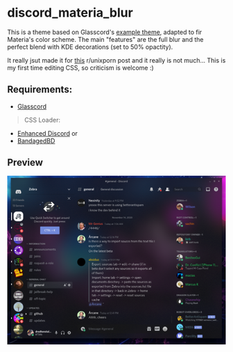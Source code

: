 # discord_materia_blur
This is a theme based on Glasscord's [example theme](https://github.com/AryToNeX/Glasscord/tree/master/extras/discord_example_theme), adapted to fir Materia's color scheme.
The main "features" are the full blur and the perfect blend with KDE decorations (set to 50% opactity).

It really jsut made it for [this](https://www.reddit.com/r/unixporn/comments/jucfap/plasma_unity_now_rule_3_compliant/) r/unixporn post and it really is not much... This is my first time editing CSS, so criticism is welcome :)

## Requirements:
- [Glasscord](https://github.com/AryToNeX/Glasscord)
>CSS Loader:
- [Enhanced Discord](https://enhanceddiscord.com/)
or
- [BandagedBD](https://rauenzi.github.io/BetterDiscordApp/)

## Preview
![alt text](https://github.com/dredtenstalhas/discord_materia_blur/blob/main/preview.png?raw=true)
